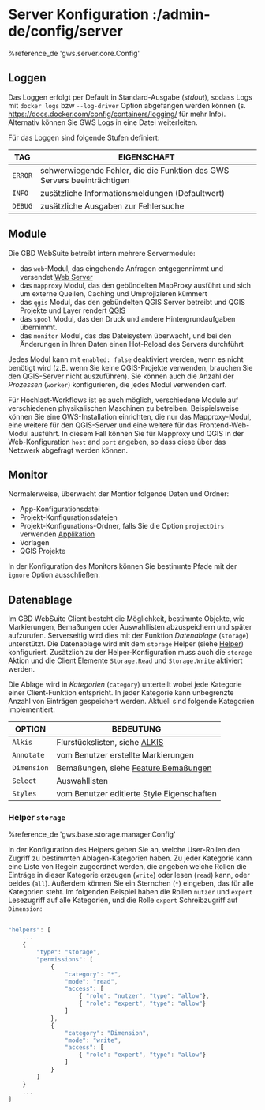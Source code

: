# Server Konfiguration :/admin-de/config/server

%reference_de 'gws.server.core.Config'

## Loggen

Das Loggen erfolgt per Default in Standard-Ausgabe (*stdout*), sodass Logs mit ``docker logs`` bzw ``--log-driver`` Option abgefangen werden können (s. https://docs.docker.com/config/containers/logging/ für mehr Info). Alternativ können Sie GWS Logs in eine Datei weiterleiten.

Für das Loggen sind folgende Stufen definiert:


| TAG | EIGENSCHAFT |
|---|---|
| ``ERROR`` | schwerwiegende Fehler, die die Funktion des GWS Servers beeinträchtigen |
| ``INFO`` | zusätzliche Informationsmeldungen (Defaultwert) |
| ``DEBUG`` | zusätzliche Ausgaben zur Fehlersuche |

## Module

Die GBD WebSuite betreibt intern mehrere Servermodule:

- das ``web``-Modul, das eingehende Anfragen entgegennimmt und versendet [Web Server](/admin-de/config/web)
- das ``mapproxy`` Modul, das den gebündelten MapProxy ausführt und sich um externe Quellen, Caching und Umprojizieren kümmert
- das ``qgis`` Modul, das den gebündelten QGIS Server betreibt und QGIS Projekte und Layer rendert [QGIS](/admin-de/intro/concepts)
- das ``spool`` Modul, das den Druck und andere Hintergrundaufgaben übernimmt.
- das ``monitor`` Modul, das das Dateisystem überwacht, und bei den Änderungen in Ihren Daten einen Hot-Reload des Servers durchführt

Jedes Modul kann mit ``enabled: false`` deaktiviert werden, wenn es nicht benötigt wird (z.B. wenn Sie keine QGIS-Projekte verwenden, brauchen Sie den QGIS-Server nicht auszuführen). Sie können auch die Anzahl der *Prozessen* (``worker``) konfigurieren, die jedes Modul verwenden darf.

Für Hochlast-Workflows ist es auch möglich, verschiedene Module auf verschiedenen physikalischen Maschinen zu betreiben. Beispielsweise können Sie eine GWS-Installation einrichten, die nur das Mapproxy-Modul, eine weitere für den QGIS-Server und eine weitere für das Frontend-Web-Modul ausführt. In diesem Fall können Sie für Mapproxy und QGIS in der Web-Konfiguration ``host`` and ``port`` angeben, so dass diese über das Netzwerk abgefragt werden können.

## Monitor

Normalerweise, überwacht der Montior folgende Daten und Ordner:

- App-Konfigurationsdatei
- Projekt-Konfigurationsdateien
- Projekt-Konfigurations-Ordner, falls Sie die Option ``projectDirs`` verwenden [Applikation](/admin-de/config/applikation)
- Vorlagen
- QGIS Projekte

In der Konfiguration des Monitors können Sie bestimmte Pfade mit der ``ignore`` Option ausschließen.



## Datenablage

Im GBD WebSuite Client besteht die Möglichkeit, bestimmte Objekte, wie Markierungen, Bemaßungen oder Auswahllisten abzuspeichern und später aufzurufen. Serverseitig wird dies mit der Funktion *Datenablage* (``storage``) unterstützt. Die Datenablage wird mit dem ``storage`` Helper (siehe [Helper](/admin-de/config/helper)) konfiguriert. Zusätzlich zu der Helper-Konfiguration muss auch die ``storage`` Aktion und die Client Elemente ``Storage.Read`` und ``Storage.Write`` aktiviert werden.

Die Ablage wird in *Kategorien* (``category``) unterteilt wobei jede Kategorie einer Client-Funktion entspricht. In jeder Kategorie kann unbegrenzte Anzahl von Einträgen gespeichert werden. Aktuell sind folgende Kategorien implementiert:

| OPTION | BEDEUTUNG |
|---|---|
| ``Alkis`` | Flurstückslisten, siehe [ALKIS](/admin-de/plugin/alkis) |
| ``Annotate`` | vom Benutzer erstellte Markierungen |
| ``Dimension`` | Bemaßungen, siehe [Feature Bemaßungen](/admin-de/plugin/dimension) |
| ``Select`` | Auswahllisten |
| ``Styles`` | vom Benutzer editierte Style Eigenschaften |

### Helper ``storage``

%reference_de 'gws.base.storage.manager.Config'

In der Konfiguration des Helpers geben Sie an, welche User-Rollen den Zugriff zu bestimmten Ablagen-Kategorien  haben. Zu jeder Kategorie kann eine Liste von Regeln zugeordnet werden, die angeben welche Rollen die Einträge in dieser Kategorie erzeugen (``write``) oder lesen (``read``) kann, oder beides (``all``). Außerdem können Sie ein Sternchen (``*``) eingeben, das für alle Kategorien steht. Im folgenden Beispiel haben die Rollen ``nutzer`` und ``expert`` Lesezugriff auf alle Kategorien, und die Rolle ``expert`` Schreibzugriff auf ``Dimension``:

```javascript

"helpers": [
    ...
    {
        "type": "storage",
        "permissions": [
            {
                "category": "*",
                "mode": "read",
                "access": [
                    { "role": "nutzer", "type": "allow"},
                    { "role": "expert", "type": "allow"}
                ]
            },
            {
                "category": "Dimension",
                "mode": "write",
                "access": [
                    { "role": "expert", "type": "allow"}
                ]
            }
        ]
    }
    ...
]
```

